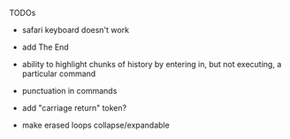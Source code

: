 TODOs

- safari keyboard doesn't work

- add The End

- ability to highlight chunks of history by entering in, but not executing, a particular command

- punctuation in commands

- add "carriage return" token?

- make erased loops collapse/expandable

